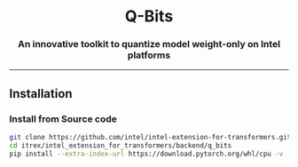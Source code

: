 <div align="center">
  
Q-Bits
===========================
<h3> An innovative toolkit to quantize model weight-only on Intel platforms</h3>

---
<div align="left">

## Installation
### Install from Source code
```bash
git clone https://github.com/intel/intel-extension-for-transformers.git itrex
cd itrex/intel_extension_for_transformers/backend/q_bits
pip install --extra-index-url https://download.pytorch.org/whl/cpu -v .
```